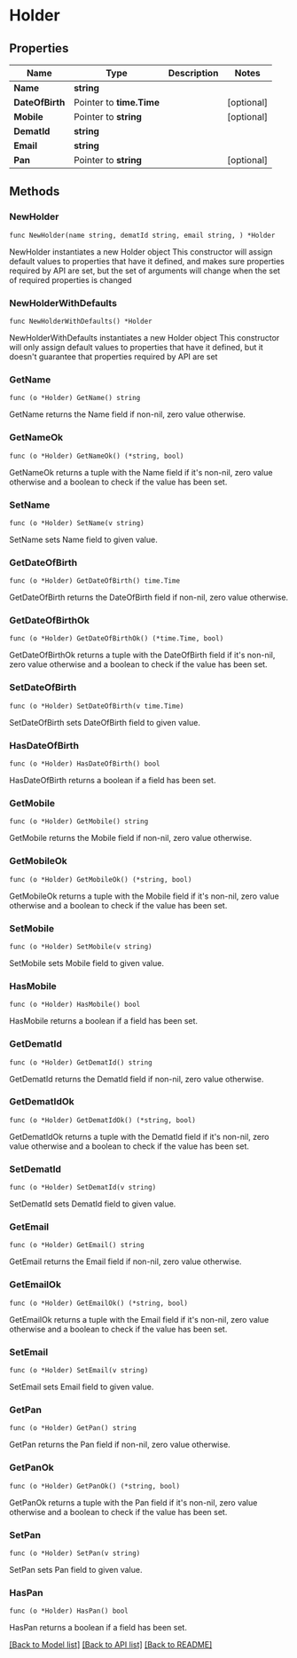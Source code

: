 # Holder

## Properties

Name | Type | Description | Notes
------------ | ------------- | ------------- | -------------
**Name** | **string** |  | 
**DateOfBirth** | Pointer to **time.Time** |  | [optional] 
**Mobile** | Pointer to **string** |  | [optional] 
**DematId** | **string** |  | 
**Email** | **string** |  | 
**Pan** | Pointer to **string** |  | [optional] 

## Methods

### NewHolder

`func NewHolder(name string, dematId string, email string, ) *Holder`

NewHolder instantiates a new Holder object
This constructor will assign default values to properties that have it defined,
and makes sure properties required by API are set, but the set of arguments
will change when the set of required properties is changed

### NewHolderWithDefaults

`func NewHolderWithDefaults() *Holder`

NewHolderWithDefaults instantiates a new Holder object
This constructor will only assign default values to properties that have it defined,
but it doesn't guarantee that properties required by API are set

### GetName

`func (o *Holder) GetName() string`

GetName returns the Name field if non-nil, zero value otherwise.

### GetNameOk

`func (o *Holder) GetNameOk() (*string, bool)`

GetNameOk returns a tuple with the Name field if it's non-nil, zero value otherwise
and a boolean to check if the value has been set.

### SetName

`func (o *Holder) SetName(v string)`

SetName sets Name field to given value.


### GetDateOfBirth

`func (o *Holder) GetDateOfBirth() time.Time`

GetDateOfBirth returns the DateOfBirth field if non-nil, zero value otherwise.

### GetDateOfBirthOk

`func (o *Holder) GetDateOfBirthOk() (*time.Time, bool)`

GetDateOfBirthOk returns a tuple with the DateOfBirth field if it's non-nil, zero value otherwise
and a boolean to check if the value has been set.

### SetDateOfBirth

`func (o *Holder) SetDateOfBirth(v time.Time)`

SetDateOfBirth sets DateOfBirth field to given value.

### HasDateOfBirth

`func (o *Holder) HasDateOfBirth() bool`

HasDateOfBirth returns a boolean if a field has been set.

### GetMobile

`func (o *Holder) GetMobile() string`

GetMobile returns the Mobile field if non-nil, zero value otherwise.

### GetMobileOk

`func (o *Holder) GetMobileOk() (*string, bool)`

GetMobileOk returns a tuple with the Mobile field if it's non-nil, zero value otherwise
and a boolean to check if the value has been set.

### SetMobile

`func (o *Holder) SetMobile(v string)`

SetMobile sets Mobile field to given value.

### HasMobile

`func (o *Holder) HasMobile() bool`

HasMobile returns a boolean if a field has been set.

### GetDematId

`func (o *Holder) GetDematId() string`

GetDematId returns the DematId field if non-nil, zero value otherwise.

### GetDematIdOk

`func (o *Holder) GetDematIdOk() (*string, bool)`

GetDematIdOk returns a tuple with the DematId field if it's non-nil, zero value otherwise
and a boolean to check if the value has been set.

### SetDematId

`func (o *Holder) SetDematId(v string)`

SetDematId sets DematId field to given value.


### GetEmail

`func (o *Holder) GetEmail() string`

GetEmail returns the Email field if non-nil, zero value otherwise.

### GetEmailOk

`func (o *Holder) GetEmailOk() (*string, bool)`

GetEmailOk returns a tuple with the Email field if it's non-nil, zero value otherwise
and a boolean to check if the value has been set.

### SetEmail

`func (o *Holder) SetEmail(v string)`

SetEmail sets Email field to given value.


### GetPan

`func (o *Holder) GetPan() string`

GetPan returns the Pan field if non-nil, zero value otherwise.

### GetPanOk

`func (o *Holder) GetPanOk() (*string, bool)`

GetPanOk returns a tuple with the Pan field if it's non-nil, zero value otherwise
and a boolean to check if the value has been set.

### SetPan

`func (o *Holder) SetPan(v string)`

SetPan sets Pan field to given value.

### HasPan

`func (o *Holder) HasPan() bool`

HasPan returns a boolean if a field has been set.


[[Back to Model list]](../README.md#documentation-for-models) [[Back to API list]](../README.md#documentation-for-api-endpoints) [[Back to README]](../README.md)


